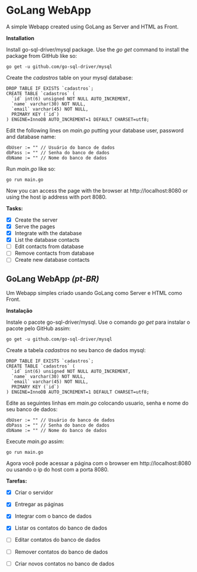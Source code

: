 # **GoLang WebApp**

A simple Webapp created using GoLang as Server and HTML as Front.

**Installation**

Install go-sql-driver/mysql package. Use the _go get_ command to install the package from GitHub like so: 

`
go get -u github.com/go-sql-driver/mysql
`

Create the _cadastros_ table on your mysql database:
```
DROP TABLE IF EXISTS `cadastros`;
CREATE TABLE `cadastros` (
  `id` int(6) unsigned NOT NULL AUTO_INCREMENT,
  `name` varchar(30) NOT NULL,
  `email` varchar(45) NOT NULL,
  PRIMARY KEY (`id`)
) ENGINE=InnoDB AUTO_INCREMENT=1 DEFAULT CHARSET=utf8;
```
Edit the following lines on _main.go_ putting your database user, password and database name:
```
dbUser := "" // Usuário do banco de dados
dbPass := "" // Senha do banco de dados
dbName := "" // Nome do banco de dados
```
Run _main.go_ like so:

`go run main.go`

Now you can access the page with the browser at http://localhost:8080 or using the host ip address with port 8080.

**Tasks:**
- [x] Create the server
- [x] Serve the pages
- [x] Integrate with the database
- [x] List the database contacts
- [ ] Edit contacts from database
- [ ] Remove contacts from database
- [ ] Create new database contacts

## **GoLang WebApp _(pt-BR)_**

Um Webapp simples criado usando GoLang como Server e HTML como Front.

**Instalação**

Instale o pacote go-sql-driver/mysql. Use o comando _go get_ para instalar o pacote pelo GitHub assim:
```
go get -u github.com/go-sql-driver/mysql
```
Create a tabela _cadastros_ no seu banco de dados mysql:
```
DROP TABLE IF EXISTS `cadastros`;
CREATE TABLE `cadastros` (
  `id` int(6) unsigned NOT NULL AUTO_INCREMENT,
  `name` varchar(30) NOT NULL,
  `email` varchar(45) NOT NULL,
  PRIMARY KEY (`id`)
) ENGINE=InnoDB AUTO_INCREMENT=1 DEFAULT CHARSET=utf8;
```
Edite as seguintes linhas em _main.go_ colocando usuario, senha e nome do seu banco de dados:
```
dbUser := "" // Usuário do banco de dados
dbPass := "" // Senha do banco de dados
dbName := "" // Nome do banco de dados
```
Execute _main.go_ assim:

`go run main.go`

Agora você pode acessar a página com o browser em http://localhost:8080 ou usando o ip do host com a porta 8080.

**Tarefas:**
- [x] Criar o servidor
- [x] Entregar as páginas
- [x] Integrar com o banco de dados
- [x] Listar os contatos do banco de dados
- [ ] Editar contatos do banco de dados
- [ ] Remover contatos do banco de dados
- [ ] Criar novos contatos no banco de dados

